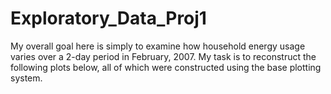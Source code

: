 # Exploratory_Data_Proj1

My overall goal here is simply to examine how household energy usage varies over a 2-day period in February, 2007. My task is to reconstruct the following plots below, all of which were constructed using the base plotting system.


